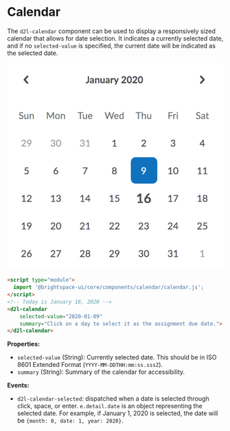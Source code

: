 # Calendar

The `d2l-calendar` component can be used to display a responsively sized calendar that allows for date selection. It indicates a currently selected date, and if no `selected-value` is specified, the current date will be indicated as the selected date.

![Calendar](./screenshots/calendar.png?raw=true)

```html
<script type="module">
  import '@brightspace-ui/core/components/calendar/calendar.js';
</script>
<!-- Today is January 16, 2020 -->
<d2l-calendar
	selected-value="2020-01-09"
	summary="Click on a day to select it as the assignment due date.">
</d2l-calendar>
```

**Properties:**

- `selected-value` (String): Currently selected date. This should be in ISO 8601 Extended Format (`YYYY-MM-DDTHH:mm:ss.sssZ`).
- `summary` (String): Summary of the calendar for accessibility.

**Events:**

* `d2l-calendar-selected`: dispatched when a date is selected through click, space, or enter. `e.detail.date` is an object representing the selected date. For example, if January 1, 2020 is selected, the date will be `{month: 0, date: 1, year: 2020}`.
